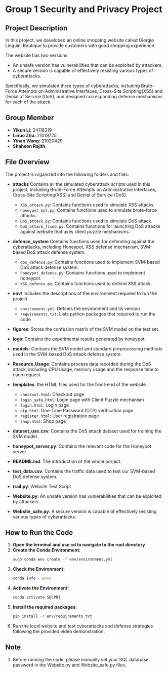 # Group 1 Security and Privacy Project

## Project Description
In this project, we developed an online shopping website called Giorgio Linguini Boutique to provide customers with good shopping experience.

The website has two versions:
- An unsafe version has vulnerabilities that can be exploited by attackers.
- A secure version is capable of effectively resisting various types of cyberattacks.

Specifically, we simulated three types of cyberattacks, including Brute-Force Attempts on Administrative Interfaces, Cross-Site Scripting(XSS) and Denial of Service (DoS), and designed corresponding defense mechanisms for each of the attack.

## Group Member
- **Yikun Li:** 24118319
- **Linuo Zhu:** 21019725
- **Yinan Wang:** 21020429
- **Shaheen Rajith:**

## File Overview
The project is organized into the following folders and files:
- **attacks** Contains all the simulated cyberattack scripts used in this project, including Brute-Force Attempts on Administrative Interfaces, Cross-Site Scripting(XSS) and Denial of Service (DoS).
  - `XSS_attack.py`: Contains functions used to simulate XSS attacks.
  - `honeypot_bot.py`: Contains functions used to simulate brute-force attacks.
  - `DoS_attack.py`: Contains functions used to simulate DoS attack.
  - `DoS_attack_fixed.py`: Contains functions for launching DoS attacks against website that uses client puzzle mechanisms.

- **defence_system** Contains functions used for defending against the cyberattacks, including Honeypot, XSS defense mechanism, SVM-based DoS attack defense system.
  - `dos_defence.py`: Contains functions used to implement SVM-based DoS attack defense system.
  - `honeypot_defence.py`: Contains functions used to implement honeypot.
  - `XSS_defence.py`: Contains functions used to defend XSS attack.

- **env/** Includes the descriptions of the environment required to run the project
  - `environment.yml`: Defines the environment and its version
  - `requirements.txt`: Lists python packages that required to run the code 

- **figures**: Stores the confusion matrix of the SVM model on the test set.

- **logs**: Contains the experimental results generated by honeypot.

- **models**: Contains the SVM model and standard preprocessing methods used in the SVM-based DoS attack defense system.

- **Resource_Usage**: Contains process data recorded during the DoS attack, including CPU usage, memory usage and the response time to each request.

- **templates**: the HTML files used for the front-end of the website
  - `checkout.html`: Checkout page
  - `login_safe.html`: Login page with Client Puzzle mechanism
  - `login.html`: Login page
  - `otp.html`: One-Time Password (OTP) verification page
  - `register.html`: User registration page
  - `shop.html`: Shop page

- **dataset_use.csv**: Contains the DoS attack dataset used for training the SVM model.

- **honeypot_server.py**: Contains the relevant code for the Honeypot server.

- **README.md**: The introduction of the whole porject.

- **test_data.csv**: Contains the traffic data used to test our SVM-based DoS defense system.

- **trail.py**: Website Test Script

- **Website.py**: An unsafe version has vulnerabilities that can be exploited by attackers

- **Website_safe.py**: A secure version is capable of effectively resisting various types of cyberattacks.

## How to Run the Code
1. **Open the terminal and use cd to navigate to the root directory**
2. **Create the Conda Environment:**
   ```bash
   sudo conda env create -f env/environment.yml
3. **Check the Environment:**
   ```bash
   conda info --envs
4. **Activate the Environment:**
   ```bash
   conda activate SECPRI
5. **Install the required packages:**
   ```bash
   pip install -r env/requirements.txt
6. Run the local website and test cyberattacks and defense strategies following the provided video demonstration.

## Note
1. Before running the code, please manually set your SQL database password in the Website.py and Website_safe.py files.